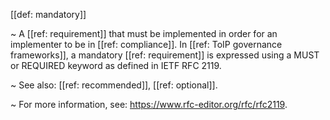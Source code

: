 [[def: mandatory]]

~ A [[ref: requirement]] that must be implemented in order for an implementer to be in [[ref: compliance]]. In [[ref: ToIP governance frameworks]], a mandatory [[ref: requirement]] is expressed using a MUST or REQUIRED keyword as defined in IETF RFC 2119.

~ See also: [[ref: recommended]], [[ref: optional]].

~ For more information, see: <https://www.rfc-editor.org/rfc/rfc2119>.

